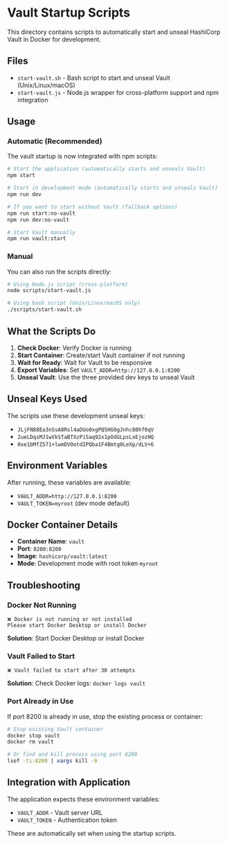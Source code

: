 # Vault Startup Scripts

This directory contains scripts to automatically start and unseal HashiCorp Vault in Docker for development.

## Files

- `start-vault.sh` - Bash script to start and unseal Vault (Unix/Linux/macOS)
- `start-vault.js` - Node.js wrapper for cross-platform support and npm integration

## Usage

### Automatic (Recommended)
The vault startup is now integrated with npm scripts:

```bash
# Start the application (automatically starts and unseals Vault)
npm start

# Start in development mode (automatically starts and unseals Vault)
npm run dev

# If you want to start without Vault (fallback options)
npm run start:no-vault
npm run dev:no-vault

# Start Vault manually
npm run vault:start
```

### Manual
You can also run the scripts directly:

```bash
# Using Node.js script (cross-platform)
node scripts/start-vault.js

# Using bash script (Unix/Linux/macOS only)
./scripts/start-vault.sh
```

## What the Scripts Do

1. **Check Docker**: Verify Docker is running
2. **Start Container**: Create/start Vault container if not running
3. **Wait for Ready**: Wait for Vault to be responsive
4. **Export Variables**: Set `VAULT_ADDR=http://127.0.0.1:8200`
5. **Unseal Vault**: Use the three provided dev keys to unseal Vault

## Unseal Keys Used

The scripts use these development unseal keys:
- `JLjFN88Ea3nSsA8Rsl4aDUo0xgPQ5HGOgJnhc80hf0qV`
- `2ueLDqsMJ1wVkSTaBTXzPiSaq92x1pOdGLpsLxEjozHQ`
- `0xe1bMfZ571+lwmDVOotd2PQba1F4Bmtg0LeXp/dLV+6`

## Environment Variables

After running, these variables are available:
- `VAULT_ADDR=http://127.0.0.1:8200`
- `VAULT_TOKEN=myroot` (dev mode default)

## Docker Container Details

- **Container Name**: `vault`
- **Port**: `8200:8200`
- **Image**: `hashicorp/vault:latest`
- **Mode**: Development mode with root token `myroot`

## Troubleshooting

### Docker Not Running
```
❌ Docker is not running or not installed
Please start Docker Desktop or install Docker
```
**Solution**: Start Docker Desktop or install Docker

### Vault Failed to Start
```
❌ Vault failed to start after 30 attempts
```
**Solution**: Check Docker logs: `docker logs vault`

### Port Already in Use
If port 8200 is already in use, stop the existing process or container:
```bash
# Stop existing Vault container
docker stop vault
docker rm vault

# Or find and kill process using port 8200
lsof -ti:8200 | xargs kill -9
```

## Integration with Application

The application expects these environment variables:
- `VAULT_ADDR` - Vault server URL
- `VAULT_TOKEN` - Authentication token

These are automatically set when using the startup scripts.
